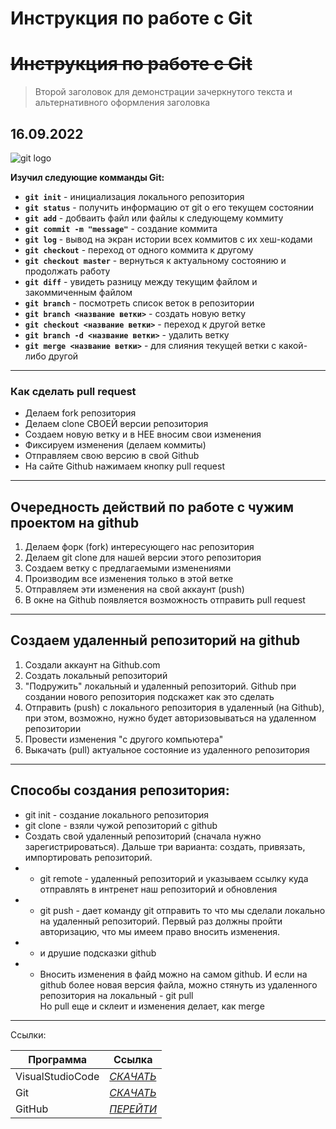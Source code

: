 # Инструкция по работе с Git
~~Инструкция по работе с Git~~
=
>Второй заголовок для демонстрации зачеркнутого текста и альтернативного оформления заголовка
## 16.09.2022
![git logo](https://git-scm.com/images/logo@2x.png)  

__Изучил следующие комманды Git:__  
* **`git init`** - инициализация локального репозитория  
* **`git status`** - получить информацию от git о его текущем состоянии  
* **`git add`** - добваить файл или файлы к следующему коммиту  
* **`git commit -m "message"`** - создание коммита  
* **`git log`** - вывод на экран истории всех коммитов с их хеш-кодами  
* **`git checkout`** - переход от одного коммита к другому  
* __`git checkout master`__ - вернуться к актуальному состоянию и продолжать работу  
* __`git diff`__ - увидеть разницу между текущим файлом и закоммиченным файлом 
* __`git branch`__ - посмотреть список веток в репозитории  
* __`git branch <название ветки>`__ - создать новую ветку  
* __`git checkout <название ветки>`__ - переход к другой ветке  
* __`git branch -d <название ветки>`__ - удалить ветку
* __`git merge <название ветки>`__ - для слияния текущей ветки с какой-либо другой  


---  
### Как сделать pull request
* Делаем fork репозитория  
* Делаем clone СВОЕЙ версии репозитория  
* Создаем новую ветку и в НЕЕ вносим свои изменения  
* Фиксируем изменения (делаем коммиты)  
* Отправляем свою версию в свой Github  
* На сайте Github нажимаем кнопку pull request  

---  
## Очередность действий по работе с чужим проектом на github
1. Делаем форк (fork) интересующего нас репозитория  
2. Делаем git clone для нашей версии этого репозитория  
3. Создаем ветку с предлагаемыми изменениями  
4. Производим все изменения только в этой ветке  
5. Отправляем эти изменения на свой аккаунт (push)  
6. В окне на Github появляется возможность отправить pull request  

---
## Создаем удаленный репозиторий на github
 1. Создали аккаунт на Github.com  
 2. Создать локальный репозиторий
 3. "Подружить" локальный и удаленный репозиторий. Github при создании нового репозитория подскажет как это сделать
 4. Отправить (push) с локального репозитория в удаленный (на Github), при этом, возможно, нужно будет авторизовываться на удаленном репозитории
 5. Провести изменения "с другого компьютера"
 6. Выкачать (pull) актуальное состояние из удаленного репозитория  

---
## Способы создания репозитория:  
* git init - создание локального репозитория  
* git clone - взяли чужой репозиторий с github  
* Создать свой удаленный репозиторий (сначала нужно зарегистрироваться). Дальше три варианта: создать, привязать, импортировать репозиторий.  
* * git remote - удаленный репозиторий и указываем ссылку куда отправлять в интренет наш репозиторий и обновления  
* * git push - дает команду git отправить то что мы сделали локально на удаленный репозиторий. Первый раз должны пройти авторизацию, что мы имеем право вносить изменения.  
* * и друшие подсказки github  
* * Вносить изменения в файд можно на самом github. И если на github более новая версия файла, можно стянуть из удаленного репозитория на локальный - git pull  
Но pull еще и склеит и изменения делает, как merge

---

Ссылки:  

|    Программа    |    Ссылка    |  
|    ---------    |    ------    |  
|    VisualStudioCode    |    [*СКАЧАТЬ*](https://code.visualstudio.com)    |     
|    Git    |    [*СКАЧАТЬ*](https://git-scm.com)  
|     GitHub     |     [*ПЕРЕЙТИ*](https://github.com)     |
